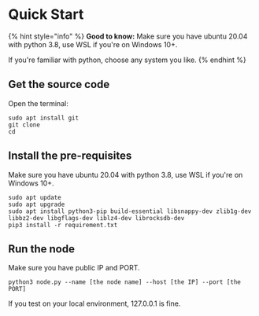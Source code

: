 # Quick Start

{% hint style="info" %}
**Good to know:** Make sure you have ubuntu 20.04 with python 3.8, use WSL if you're on Windows 10+.&#x20;

If you're familiar with python, choose any system you like.
{% endhint %}

## Get the source code

Open the terminal:

```
sudo apt install git
git clone 
cd 
```

## Install the pre-requisites&#x20;

Make sure you have ubuntu 20.04 with python 3.8, use WSL if you're on Windows 10+.

```
sudo apt update
sudo apt upgrade
sudo apt install python3-pip build-essential libsnappy-dev zlib1g-dev libbz2-dev libgflags-dev liblz4-dev librocksdb-dev
pip3 install -r requirement.txt
```

## Run the node

Make sure you have public IP and PORT.

```
python3 node.py --name [the node name] --host [the IP] --port [the PORT]
```

If you test on your local environment, 127.0.0.1 is fine.
